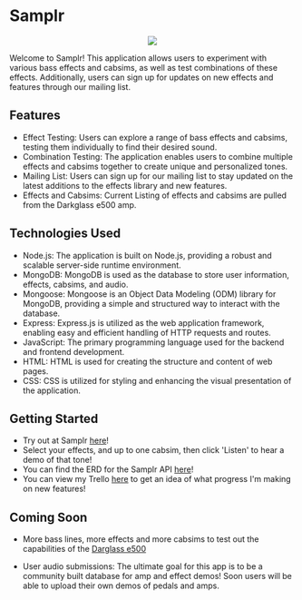 # Samplr

<p align="center"> <img src="https://github.com/vinceoct/Samplr/blob/main/assets/readmegif/demo.gif"> </p>

Welcome to Samplr! This application allows users to experiment with various bass effects and cabsims, as well as test combinations of these effects. Additionally, users can sign up for updates on new effects and features through our mailing list.

## Features

- Effect Testing: Users can explore a range of bass effects and cabsims, testing them individually to find their desired sound.
- Combination Testing: The application enables users to combine multiple effects and cabsims together to create unique and personalized tones.
- Mailing List: Users can sign up for our mailing list to stay updated on the latest additions to the effects library and new features.
- Effects and Cabsims: Current Listing of effects and cabsims are pulled from the Darkglass e500 amp.

## Technologies Used

- Node.js: The application is built on Node.js, providing a robust and scalable server-side runtime environment.
- MongoDB: MongoDB is used as the database to store user information, effects, cabsims, and audio.
- Mongoose: Mongoose is an Object Data Modeling (ODM) library for MongoDB, providing a simple and structured way to interact with the database.
- Express: Express.js is utilized as the web application framework, enabling easy and efficient handling of HTTP requests and routes.
- JavaScript: The primary programming language used for the backend and frontend development.
- HTML: HTML is used for creating the structure and content of web pages.
- CSS: CSS is utilized for styling and enhancing the visual presentation of the application.

## Getting Started

- Try out at Samplr [here](https://samplr-production.up.railway.app/)!
- Select your effects, and up to one cabsim, then click 'Listen' to hear a demo of that tone!
- You can find the ERD for the Samplr API [here](https://lucid.app/lucidchart/7384e022-36af-4414-92c4-145fc1e80a50/edit?beaconFlowId=37DB7EB48AF34FAC&invitationId=inv_7c6ed549-2245-4466-8efb-499048f50a4b&page=Nk75XQpp_NJx#)!
- You can view my Trello [here](https://trello.com/b/DakvDjZg/samplr) to get an idea of what progress I'm making on new features!


## Coming Soon

- More bass lines, more effects and more cabsims to test out the capabilities of the [Darglass e500](https://www.darkglass.com/creation/exponent-500/)

- User audio submissions: The ultimate goal for this app is to be a community built database for amp and effect demos! Soon users will be able to upload their own demos of pedals and amps.
